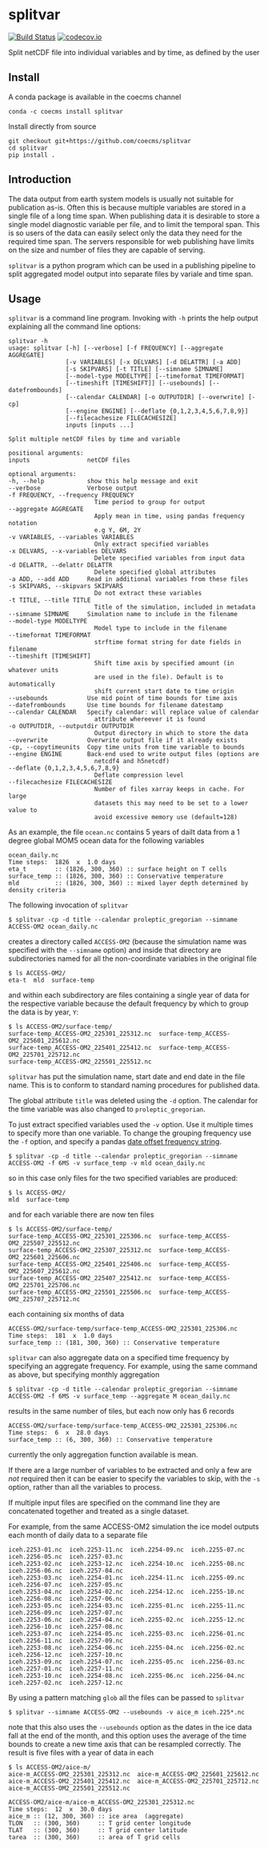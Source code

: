 # splitvar

[![Build Status](https://travis-ci.org/coecms/splitvar.svg?branch=master)](https://travis-ci.org/coecms/splitvar)
[![codecov.io](http://codecov.io/github/coecms/splitvar/coverage.svg?branch=master)](http://codecov.io/github/coecms/splitvar?branch=master)

Split netCDF file into individual variables and by time, as defined by the user

## Install

A conda package is available in the coecms channel

    conda -c coecms install splitvar

Install directly from source

    git checkout git+https://github.com/coecms/splitvar
    cd splitvar
    pip install .

## Introduction

The data output from earth system models is usually not suitable for publication
as-is. Often this is because multiple variables are stored in a single file of a
long time span. When publishing data it is desirable to store a single model
diagnostic variable per file, and to limit the temporal span. This is so users of
the data can easily select only the data they need for the required time span. 
The servers responsible for web publishing have limits on the size and number of files
they are capable of serving.

`splitvar` is a python program which can be used in a publishing pipeline to split
aggregated model output into separate files by variale and time span.

## Usage

`splitvar` is  a command line program. Invoking with `-h` prints the help output
explaining all the command line options:

    splitvar -h
    usage: splitvar [-h] [--verbose] [-f FREQUENCY] [--aggregate AGGREGATE]
                    [-v VARIABLES] [-x DELVARS] [-d DELATTR] [-a ADD]
                    [-s SKIPVARS] [-t TITLE] [--simname SIMNAME]
                    [--model-type MODELTYPE] [--timeformat TIMEFORMAT]
                    [--timeshift [TIMESHIFT]] [--usebounds] [--datefrombounds]
                    [--calendar CALENDAR] [-o OUTPUTDIR] [--overwrite] [-cp]
                    [--engine ENGINE] [--deflate {0,1,2,3,4,5,6,7,8,9}]
                    [--filecachesize FILECACHESIZE]
                    inputs [inputs ...]

    Split multiple netCDF files by time and variable

    positional arguments:
    inputs                netCDF files

    optional arguments:
    -h, --help            show this help message and exit
    --verbose             Verbose output
    -f FREQUENCY, --frequency FREQUENCY
                            Time period to group for output
    --aggregate AGGREGATE
                            Apply mean in time, using pandas frequency notation
                            e.g Y, 6M, 2Y
    -v VARIABLES, --variables VARIABLES
                            Only extract specified variables
    -x DELVARS, --x-variables DELVARS
                            Delete specified variables from input data
    -d DELATTR, --delattr DELATTR
                            Delete specified global attributes
    -a ADD, --add ADD     Read in additional variables from these files
    -s SKIPVARS, --skipvars SKIPVARS
                            Do not extract these variables
    -t TITLE, --title TITLE
                            Title of the simulation, included in metadata
    --simname SIMNAME     Simulation name to include in the filename
    --model-type MODELTYPE
                            Model type to include in the filename
    --timeformat TIMEFORMAT
                            strftime format string for date fields in filename
    --timeshift [TIMESHIFT]
                            Shift time axis by specified amount (in whatever units
                            are used in the file). Default is to automatically
                            shift current start date to time origin
    --usebounds           Use mid point of time bounds for time axis
    --datefrombounds      Use time bounds for filename datestamp
    --calendar CALENDAR   Specify calendar: will replace value of calendar
                            attribute whereever it is found
    -o OUTPUTDIR, --outputdir OUTPUTDIR
                            Output directory in which to store the data
    --overwrite           Overwrite output file if it already exists
    -cp, --copytimeunits  Copy time units from time variable to bounds
    --engine ENGINE       Back-end used to write output files (options are
                            netcdf4 and h5netcdf)
    --deflate {0,1,2,3,4,5,6,7,8,9}
                            Deflate compression level
    --filecachesize FILECACHESIZE
                            Number of files xarray keeps in cache. For large
                            datasets this may need to be set to a lower value to
                            avoid excessive memory use (default=128)

As an example, the file `ocean.nc` contains 5 years of dailt data from a 
1 degree global MOM5 ocean data for the following variables

    ocean_daily.nc
    Time steps:  1826  x  1.0 days
    eta_t        :: (1826, 300, 360) :: surface height on T cells
    surface_temp :: (1826, 300, 360) :: Conservative temperature
    mld          :: (1826, 300, 360) :: mixed layer depth determined by density criteria

The following invocation of `splitvar`

    $ splitvar -cp -d title --calendar proleptic_gregorian --simname ACCESS-OM2 ocean_daily.nc

creates a directory called `ACCESS-OM2` (because the simulation name was specified with
the `--simname` option) and inside that directory are subdirectories named for all the
non-coordinate variables in the original file

    $ ls ACCESS-OM2/
    eta-t  mld  surface-temp

and within each subdirectory are files containing a single year of data for the respective
variable because the default frequency by which to group the data is by year, `Y`: 

    $ ls ACCESS-OM2/surface-temp/
    surface-temp_ACCESS-OM2_225301_225312.nc  surface-temp_ACCESS-OM2_225601_225612.nc
    surface-temp_ACCESS-OM2_225401_225412.nc  surface-temp_ACCESS-OM2_225701_225712.nc
    surface-temp_ACCESS-OM2_225501_225512.nc

`splitvar` has put the simulation name, start date and end date in the file name. This 
is to conform to standard naming procedures for published data.

The global attribute `title` was deleted using the `-d` option. The calendar for the 
time variable was also changed to `proleptic_gregorian`.

To just extract specified variables used the `-v` option. Use it multiple times to
specify more than one variable. To change the grouping frequency use the `-f` option,
and specify a pandas [date offset frequency string](https://pandas.pydata.org/pandas-docs/stable/user_guide/timeseries.html#dateoffset-objects).


    $ splitvar -cp -d title --calendar proleptic_gregorian --simname ACCESS-OM2 -f 6MS -v surface_temp -v mld ocean_daily.nc 

so in this case only files for the two specified variables are produced:

    $ ls ACCESS-OM2/
    mld  surface-temp

and for each variable there are now ten files

    $ ls ACCESS-OM2/surface-temp/
    surface-temp_ACCESS-OM2_225301_225306.nc  surface-temp_ACCESS-OM2_225507_225512.nc
    surface-temp_ACCESS-OM2_225307_225312.nc  surface-temp_ACCESS-OM2_225601_225606.nc
    surface-temp_ACCESS-OM2_225401_225406.nc  surface-temp_ACCESS-OM2_225607_225612.nc
    surface-temp_ACCESS-OM2_225407_225412.nc  surface-temp_ACCESS-OM2_225701_225706.nc
    surface-temp_ACCESS-OM2_225501_225506.nc  surface-temp_ACCESS-OM2_225707_225712.nc

each containing six months of data

    ACCESS-OM2/surface-temp/surface-temp_ACCESS-OM2_225301_225306.nc
    Time steps:  181  x  1.0 days
    surface_temp :: (181, 300, 360) :: Conservative temperature

`splitvar` can also aggregate data on a specified time frequency by specifying an aggregate
frequency. For example, using the same command as above, but specifying monthly
aggregation

    $ splitvar -cp -d title --calendar proleptic_gregorian --simname ACCESS-OM2 -f 6MS -v surface_temp --aggregate M ocean_daily.nc

results in the same number of tiles, but each now only has 6 records

    ACCESS-OM2/surface-temp/surface-temp_ACCESS-OM2_225301_225306.nc
    Time steps:  6  x  28.0 days
    surface_temp :: (6, 300, 360) :: Conservative temperature

currently the only aggregation function available is mean.

If there are a large number of variables to be extracted and only a few are *not* required
then it can be easier to specify the variables to skip, with the `-s` option, rather than 
all the variables to process.

If multiple input files are specified on the command line they are concatenated together
and treated as a single dataset.

For example, from the same ACCESS-OM2 simulation the ice model outputs each month of daily
data to a separate file

    iceh.2253-01.nc  iceh.2253-11.nc  iceh.2254-09.nc  iceh.2255-07.nc  iceh.2256-05.nc  iceh.2257-03.nc
    iceh.2253-02.nc  iceh.2253-12.nc  iceh.2254-10.nc  iceh.2255-08.nc  iceh.2256-06.nc  iceh.2257-04.nc
    iceh.2253-03.nc  iceh.2254-01.nc  iceh.2254-11.nc  iceh.2255-09.nc  iceh.2256-07.nc  iceh.2257-05.nc
    iceh.2253-04.nc  iceh.2254-02.nc  iceh.2254-12.nc  iceh.2255-10.nc  iceh.2256-08.nc  iceh.2257-06.nc
    iceh.2253-05.nc  iceh.2254-03.nc  iceh.2255-01.nc  iceh.2255-11.nc  iceh.2256-09.nc  iceh.2257-07.nc
    iceh.2253-06.nc  iceh.2254-04.nc  iceh.2255-02.nc  iceh.2255-12.nc  iceh.2256-10.nc  iceh.2257-08.nc
    iceh.2253-07.nc  iceh.2254-05.nc  iceh.2255-03.nc  iceh.2256-01.nc  iceh.2256-11.nc  iceh.2257-09.nc
    iceh.2253-08.nc  iceh.2254-06.nc  iceh.2255-04.nc  iceh.2256-02.nc  iceh.2256-12.nc  iceh.2257-10.nc
    iceh.2253-09.nc  iceh.2254-07.nc  iceh.2255-05.nc  iceh.2256-03.nc  iceh.2257-01.nc  iceh.2257-11.nc
    iceh.2253-10.nc  iceh.2254-08.nc  iceh.2255-06.nc  iceh.2256-04.nc  iceh.2257-02.nc  iceh.2257-12.nc

By using a pattern matching `glob` all the files can be passed to `splitvar`

    $ splitvar --simname ACCESS-OM2 --usebounds -v aice_m iceh.225*.nc

note that this also uses the `--usebounds` option as the dates in the ice data
fall at the end of the month, and this option uses the average of the time bounds
to create a new time axis that can be resampled correctly. The result is five 
files with a year of data in each

    $ ls ACCESS-OM2/aice-m/
    aice-m_ACCESS-OM2_225301_225312.nc  aice-m_ACCESS-OM2_225601_225612.nc  
    aice-m_ACCESS-OM2_225401_225412.nc  aice-m_ACCESS-OM2_225701_225712.nc
    aice-m_ACCESS-OM2_225501_225512.nc

    ACCESS-OM2/aice-m/aice-m_ACCESS-OM2_225301_225312.nc
    Time steps:  12  x  30.0 days
    aice_m :: (12, 300, 360) :: ice area  (aggregate)
    TLON   :: (300, 360)     :: T grid center longitude
    TLAT   :: (300, 360)     :: T grid center latitude
    tarea  :: (300, 360)     :: area of T grid cells
